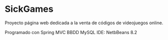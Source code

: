# SickGames
Proyecto página web dedicada a la venta de códigos de videojuegos online.

Programado con Spring MVC
BBDD MySQL
IDE: NetbBeans 8.2
